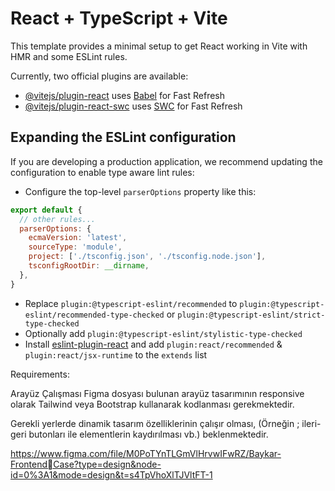 # React + TypeScript + Vite

This template provides a minimal setup to get React working in Vite with HMR and some ESLint rules.

Currently, two official plugins are available:

- [@vitejs/plugin-react](https://github.com/vitejs/vite-plugin-react/blob/main/packages/plugin-react/README.md) uses [Babel](https://babeljs.io/) for Fast Refresh
- [@vitejs/plugin-react-swc](https://github.com/vitejs/vite-plugin-react-swc) uses [SWC](https://swc.rs/) for Fast Refresh

## Expanding the ESLint configuration

If you are developing a production application, we recommend updating the configuration to enable type aware lint rules:

- Configure the top-level `parserOptions` property like this:

```js
export default {
  // other rules...
  parserOptions: {
    ecmaVersion: 'latest',
    sourceType: 'module',
    project: ['./tsconfig.json', './tsconfig.node.json'],
    tsconfigRootDir: __dirname,
  },
}
```

- Replace `plugin:@typescript-eslint/recommended` to `plugin:@typescript-eslint/recommended-type-checked` or `plugin:@typescript-eslint/strict-type-checked`
- Optionally add `plugin:@typescript-eslint/stylistic-type-checked`
- Install [eslint-plugin-react](https://github.com/jsx-eslint/eslint-plugin-react) and add `plugin:react/recommended` & `plugin:react/jsx-runtime` to the `extends` list

Requirements: 

Arayüz Çalışması 
Figma dosyası bulunan arayüz tasarımının responsive olarak Tailwind veya Bootstrap kullanarak kodlanması gerekmektedir.

Gerekli yerlerde dinamik tasarım özelliklerinin çalışır olması, (Örneğin ; ileri-geri butonları ile elementlerin kaydırılması vb.) beklenmektedir.

https://www.figma.com/file/M0PoTYnTLGmVlHrvwIFwRZ/Baykar-FrontendCase?type=design&node-id=0%3A1&mode=design&t=s4TpVhoXlTJVltFT-1